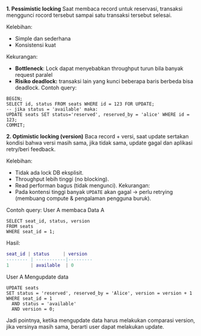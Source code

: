 **1. Pessimistic locking** 
Saat membaca record untuk reservasi, transaksi menggunci rocord tersebut sampai satu transaksi tersebut selesai.

Kelebihan: 
- Simple dan sederhana
- Konsistensi kuat

Kekurangan: 
- **Bottleneck**: Lock dapat menyebabkan throughput turun bila banyak request paralel
- **Risiko deadlock:** transaksi lain yang kunci beberapa baris berbeda bisa deadlock.
Contoh query: 
```mysql
BEGIN;
SELECT id, status FROM seats WHERE id = 123 FOR UPDATE;
-- jika status = 'available' maka:
UPDATE seats SET status='reserved', reserved_by = 'alice' WHERE id = 123;
COMMIT;

```


**2. Optimistic locking (version)**
Baca record + versi, saat update sertakan kondisi bahwa versi masih sama, jika tidak sama, update gagal dan aplikasi retry/beri feedback. 

Kelebihan: 
- Tidak ada lock DB eksplisit.
- Throughput lebih tinggi (no blocking).
- Read performan bagus (tidak mengunci).
Kekurangan: 
- Pada kontensi tinggi banyak `UPDATE` akan gagal → perlu retrying (membuang compute & pengalaman pengguna buruk).

Contoh query:
User A membaca Data A
```mysql
SELECT seat_id, status, version 
FROM seats 
WHERE seat_id = 1;

```

Hasil:
```lua
seat_id | status     | version
-------- | -----------|---------
1        | available  | 0

```

User A Mengupdate data
```mysql
UPDATE seats 
SET status = 'reserved', reserved_by = 'Alice', version = version + 1 
WHERE seat_id = 1 
  AND status = 'available'
  AND version = 0;

```

Jadi pointnya, ketika mengupdate data harus melakukan comparasi version, jika versinya masih sama, berarti user dapat melakukan update.

